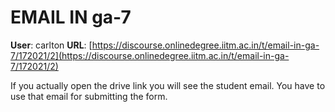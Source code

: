 # EMAIL IN ga-7

**User**: carlton
**URL**: [https://discourse.onlinedegree.iitm.ac.in/t/email-in-ga-7/172021/2](https://discourse.onlinedegree.iitm.ac.in/t/email-in-ga-7/172021/2)

If you actually open the drive link you will see the student email. You have to use that email for submitting the form.
